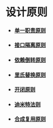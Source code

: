 # 设计原则

+ #### [单一职责原则](SRP.md)

+ #### [接口隔离原则](ISP.md)

+ #### [依赖倒转原则](DIP.md)

+ #### [里氏替换原则](LSP.md)

+ #### [开闭原则](OCP.md)

+ #### [迪米特法则](LKP.md)

+ #### [合成复用原则](CRP.md)